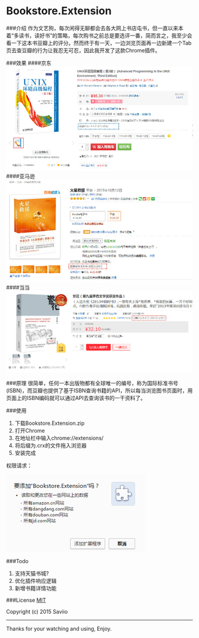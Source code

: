 # Bookstore.Extension

###介绍
作为文艺狗，每次闲得无聊都会去各大网上书店屯书，但一直以来本着“多读书，读好书”的策略，每次购书之前总是要选评一番，简而言之，我至少会看一下这本书豆瓣上的评分。然而终于有一天，一边浏览页面再一边新建一个Tab页去查豆瓣的行为让我忍无可忍，因此我开发了这款Chrome插件。

###效果
####京东
![image](https://raw.githubusercontent.com/Saviio/Saviio.github.io/master/images/jd.jpg)
####亚马逊
![image](https://raw.githubusercontent.com/Saviio/Saviio.github.io/master/images/amazon.jpg)
####当当
![image](https://raw.githubusercontent.com/Saviio/Saviio.github.io/master/images/dangdang.jpg)

###原理
很简单，任何一本出版物都有全球唯一的编号，称为国际标准书号(ISBN)，而豆瓣也提供了基于ISBN查询书籍的API，所以每当浏览图书页面时，用页面上的ISBN编码就可以通过API去查询该书的一干资料了。

###使用
1. 下载Bookstore.Extension.zip
2. 打开Chrome
3. 在地址栏中输入chrome://extensions/
4. 将后缀为.crx的文件拖入浏览器
5. 安装完成

权限请求：

![image](https://raw.githubusercontent.com/Saviio/Saviio.github.io/master/images/bs.auth.jpg)

###Todo
1. 支持天猫书城?
2. 优化插件响应逻辑
3. 新增书籍详情功能


###License
[MIT](http://opensource.org/licenses/MIT)

Copyright (c) 2015 Saviio

---------
Thanks for your watching and using, Enjoy.

